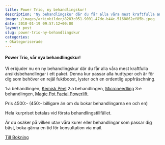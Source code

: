 ```yaml
---
title: Power Trio, ny behandlingskur!
description: 'Ny behandlingskur där du får alla våra mest kraftfulla ansiktsbehandlingar'
image: /images/arkivbilder/8283c051-9001-47de-b44c-5168862ef85b.jpeg
date: 2018-01-19 09:57:12+00:00
layout: post
slug: power-trio-ny-behandlingskur
categories:
- Okategoriserade
---
```


#### Power Trio, vår nya behandlingskur!


Vi erbjuder nu en ny behandlingskur där du får alla våra mest kraftfulla ansiktsbehandlingar i ett paket. Denna kur passar alla hudtyper och är för dig som behöver en rejäl fuktboost, lyster och en ordentlig uppfräschning.

1:a behandlingen, [Kemisk Peel](http://pipershudvard.com/kemisk-peel/)
2:a behandlingen, [Microneedling](http://pipershudvard.com/microneedling/)
3:e behandlingen, [Magic Pot Facial Powerlift ](https://pipershudvard.com/ansiktsbehandlingar-magic-pot/)

Pris 4500:- (450:- billigare än om du bokar behandlingarna en och en)

Hela kurpriset betalas vid första behandlingstillfället.

Är du osäker på vilken utav våra kurer eller behandlingar som passar dig bäst, boka gärna en tid för konsultation via mail.

[Till Bokning](http://pipershudvard.com/kontakta-oss/)
